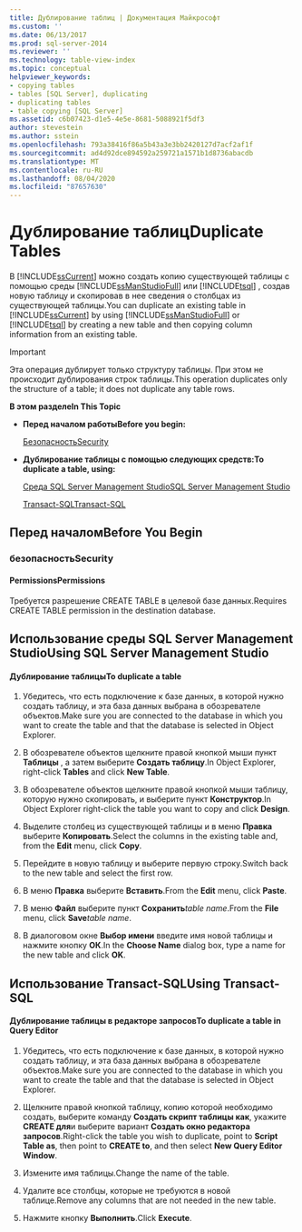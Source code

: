 ```yaml
---
title: Дублирование таблиц | Документация Майкрософт
ms.custom: ''
ms.date: 06/13/2017
ms.prod: sql-server-2014
ms.reviewer: ''
ms.technology: table-view-index
ms.topic: conceptual
helpviewer_keywords:
- copying tables
- tables [SQL Server], duplicating
- duplicating tables
- table copying [SQL Server]
ms.assetid: c6b07423-d1e5-4e5e-8681-5088921f5df3
author: stevestein
ms.author: sstein
ms.openlocfilehash: 793a38416f86a5b43a3e3bb2420127d7acf2af1f
ms.sourcegitcommit: ad4d92dce894592a259721a1571b1d8736abacdb
ms.translationtype: MT
ms.contentlocale: ru-RU
ms.lasthandoff: 08/04/2020
ms.locfileid: "87657630"
---
```

# <a name="duplicate-tables"></a><span data-ttu-id="a8945-102">Дублирование таблиц</span><span class="sxs-lookup"><span data-stu-id="a8945-102">Duplicate Tables</span></span>
  <span data-ttu-id="a8945-103">В [!INCLUDE[ssCurrent](../../includes/sscurrent-md.md)] можно создать копию существующей таблицы с помощью среды [!INCLUDE[ssManStudioFull](../../includes/ssmanstudiofull-md.md)] или [!INCLUDE[tsql](../../includes/tsql-md.md)] , создав новую таблицу и скопировав в нее сведения о столбцах из существующей таблицы.</span><span class="sxs-lookup"><span data-stu-id="a8945-103">You can duplicate an existing table in [!INCLUDE[ssCurrent](../../includes/sscurrent-md.md)] by using [!INCLUDE[ssManStudioFull](../../includes/ssmanstudiofull-md.md)] or [!INCLUDE[tsql](../../includes/tsql-md.md)] by creating a new table and then copying column information from an existing table.</span></span>  
  
> [!IMPORTANT]  
>  <span data-ttu-id="a8945-104">Эта операция дублирует только структуру таблицы. При этом не происходит дублирования строк таблицы.</span><span class="sxs-lookup"><span data-stu-id="a8945-104">This operation duplicates only the structure of a table; it does not duplicate any table rows.</span></span>  
  
 <span data-ttu-id="a8945-105">**В этом разделе**</span><span class="sxs-lookup"><span data-stu-id="a8945-105">**In This Topic**</span></span>  
  
-   <span data-ttu-id="a8945-106">**Перед началом работы**</span><span class="sxs-lookup"><span data-stu-id="a8945-106">**Before you begin:**</span></span>  
  
     [<span data-ttu-id="a8945-107">Безопасность</span><span class="sxs-lookup"><span data-stu-id="a8945-107">Security</span></span>](#Security)  
  
-   <span data-ttu-id="a8945-108">**Дублирование таблицы с помощью следующих средств:**</span><span class="sxs-lookup"><span data-stu-id="a8945-108">**To duplicate a table, using:**</span></span>  
  
     [<span data-ttu-id="a8945-109">Среда SQL Server Management Studio</span><span class="sxs-lookup"><span data-stu-id="a8945-109">SQL Server Management Studio</span></span>](#SSMSProcedure)  
  
     [<span data-ttu-id="a8945-110">Transact-SQL</span><span class="sxs-lookup"><span data-stu-id="a8945-110">Transact-SQL</span></span>](#TsqlProcedure)  
  
##  <a name="before-you-begin"></a><a name="BeforeYouBegin"></a> <span data-ttu-id="a8945-111">Перед началом</span><span class="sxs-lookup"><span data-stu-id="a8945-111">Before You Begin</span></span>  
  
###  <a name="security"></a><a name="Security"></a> <span data-ttu-id="a8945-112">безопасность</span><span class="sxs-lookup"><span data-stu-id="a8945-112">Security</span></span>  
  
####  <a name="permissions"></a><a name="Permissions"></a> <span data-ttu-id="a8945-113">Permissions</span><span class="sxs-lookup"><span data-stu-id="a8945-113">Permissions</span></span>  
 <span data-ttu-id="a8945-114">Требуется разрешение CREATE TABLE в целевой базе данных.</span><span class="sxs-lookup"><span data-stu-id="a8945-114">Requires CREATE TABLE permission in the destination database.</span></span>  
  
##  <a name="using-sql-server-management-studio"></a><a name="SSMSProcedure"></a> <span data-ttu-id="a8945-115">Использование среды SQL Server Management Studio</span><span class="sxs-lookup"><span data-stu-id="a8945-115">Using SQL Server Management Studio</span></span>  
  
#### <a name="to-duplicate-a-table"></a><span data-ttu-id="a8945-116">Дублирование таблицы</span><span class="sxs-lookup"><span data-stu-id="a8945-116">To duplicate a table</span></span>  
  
1.  <span data-ttu-id="a8945-117">Убедитесь, что есть подключение к базе данных, в которой нужно создать таблицу, и эта база данных выбрана в обозревателе объектов.</span><span class="sxs-lookup"><span data-stu-id="a8945-117">Make sure you are connected to the database in which you want to create the table and that the database is selected in Object Explorer.</span></span>  
  
2.  <span data-ttu-id="a8945-118">В обозревателе объектов щелкните правой кнопкой мыши пункт **Таблицы** , а затем выберите **Создать таблицу**.</span><span class="sxs-lookup"><span data-stu-id="a8945-118">In Object Explorer, right-click **Tables** and click **New Table**.</span></span>  
  
3.  <span data-ttu-id="a8945-119">В обозревателе объектов щелкните правой кнопкой мыши таблицу, которую нужно скопировать, и выберите пункт **Конструктор**.</span><span class="sxs-lookup"><span data-stu-id="a8945-119">In Object Explorer right-click the table you want to copy and click **Design**.</span></span>  
  
4.  <span data-ttu-id="a8945-120">Выделите столбец из существующей таблицы и в меню **Правка** выберите **Копировать**.</span><span class="sxs-lookup"><span data-stu-id="a8945-120">Select the columns in the existing table and, from the **Edit** menu, click **Copy**.</span></span>  
  
5.  <span data-ttu-id="a8945-121">Перейдите в новую таблицу и выберите первую строку.</span><span class="sxs-lookup"><span data-stu-id="a8945-121">Switch back to the new table and select the first row.</span></span>  
  
6.  <span data-ttu-id="a8945-122">В меню **Правка** выберите **Вставить**.</span><span class="sxs-lookup"><span data-stu-id="a8945-122">From the **Edit** menu, click **Paste**.</span></span>  
  
7.  <span data-ttu-id="a8945-123">В меню **Файл** выберите пункт **Сохранить**_table name_.</span><span class="sxs-lookup"><span data-stu-id="a8945-123">From the **File** menu, click **Save**_table name_.</span></span>  
  
8.  <span data-ttu-id="a8945-124">В диалоговом окне **Выбор имени** введите имя новой таблицы и нажмите кнопку **ОК**.</span><span class="sxs-lookup"><span data-stu-id="a8945-124">In the **Choose Name** dialog box, type a name for the new table and click **OK**.</span></span>  
  
##  <a name="using-transact-sql"></a><a name="TsqlProcedure"></a> <span data-ttu-id="a8945-125">Использование Transact-SQL</span><span class="sxs-lookup"><span data-stu-id="a8945-125">Using Transact-SQL</span></span>  
  
#### <a name="to-duplicate-a-table-in-query-editor"></a><span data-ttu-id="a8945-126">Дублирование таблицы в редакторе запросов</span><span class="sxs-lookup"><span data-stu-id="a8945-126">To duplicate a table in Query Editor</span></span>  
  
1.  <span data-ttu-id="a8945-127">Убедитесь, что есть подключение к базе данных, в которой нужно создать таблицу, и эта база данных выбрана в обозревателе объектов.</span><span class="sxs-lookup"><span data-stu-id="a8945-127">Make sure you are connected to the database in which you want to create the table and that the database is selected in Object Explorer.</span></span>  
  
2.  <span data-ttu-id="a8945-128">Щелкните правой кнопкой таблицу, копию которой необходимо создать, выберите команду **Создать скрипт таблицы как**, укажите **CREATE для**и выберите вариант **Создать окно редактора запросов**.</span><span class="sxs-lookup"><span data-stu-id="a8945-128">Right-click the table you wish to duplicate, point to **Script Table as**, then point to **CREATE to**, and then select **New Query Editor Window**.</span></span>  
  
3.  <span data-ttu-id="a8945-129">Измените имя таблицы.</span><span class="sxs-lookup"><span data-stu-id="a8945-129">Change the name of the table.</span></span>  
  
4.  <span data-ttu-id="a8945-130">Удалите все столбцы, которые не требуются в новой таблице.</span><span class="sxs-lookup"><span data-stu-id="a8945-130">Remove any columns that are not needed in the new table.</span></span>  
  
5.  <span data-ttu-id="a8945-131">Нажмите кнопку **Выполнить**.</span><span class="sxs-lookup"><span data-stu-id="a8945-131">Click **Execute**.</span></span>  
  
  

